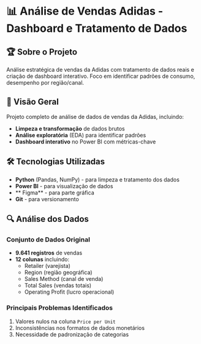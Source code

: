 # 📊 Análise de Vendas Adidas - Dashboard e Tratamento de Dados

## 🏆 Sobre o Projeto
Análise estratégica de vendas da Adidas com tratamento de dados reais e criação de dashboard interativo. Foco em identificar padrões de consumo, desempenho por região/canal.

## 📌 Visão Geral
Projeto completo de análise de dados de vendas da Adidas, incluindo:
- **Limpeza e transformação** de dados brutos
- **Análise exploratória** (EDA) para identificar padrões
- **Dashboard interativo** no Power BI com métricas-chave

## 🛠️ Tecnologias Utilizadas
- **Python** (Pandas, NumPy) - para limpeza e tratamento dos dados 
- **Power BI** - para visualização de dados
- ** Figma** - para parte gráfica 
- **Git** - para versionamento


## 🔍 Análise dos Dados
### Conjunto de Dados Original
- **9.641 registros** de vendas
- **12 colunas** incluindo:
  - Retailer (varejista)
  - Region (região geográfica)
  - Sales Method (canal de venda)
  - Total Sales (vendas totais)
  - Operating Profit (lucro operacional)

### Principais Problemas Identificados
1. Valores nulos na coluna `Price per Unit`
2. Inconsistências nos formatos de dados monetários
3. Necessidade de padronização de categorias

